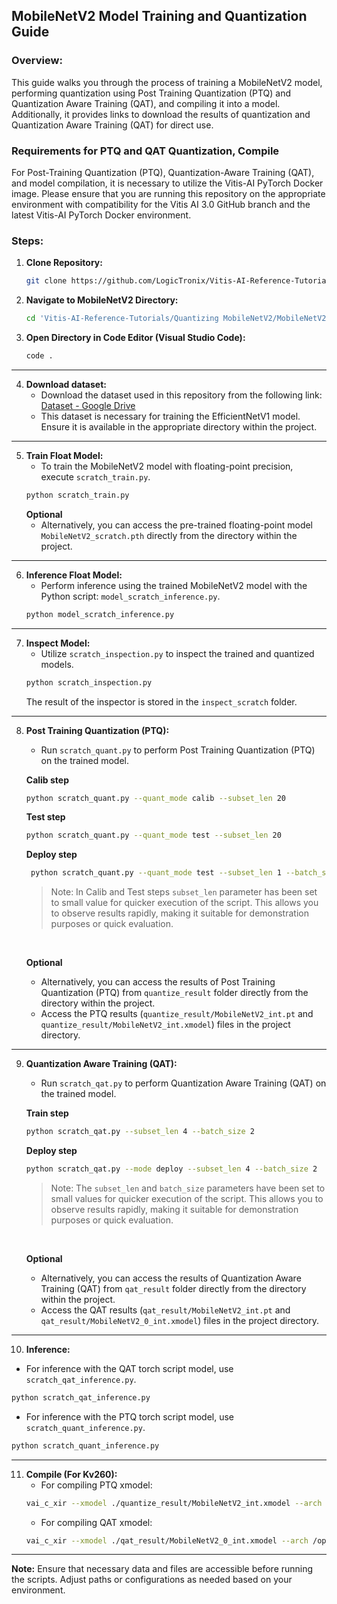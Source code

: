 ## MobileNetV2 Model Training and Quantization Guide

### Overview:
This guide walks you through the process of training a MobileNetV2 model, performing quantization using Post Training Quantization (PTQ) and Quantization Aware Training (QAT), and compiling it into a model. Additionally, it provides links to download the results of quantization and Quantization Aware Training (QAT) for direct use.


### Requirements for PTQ and QAT Quantization, Compile

For Post-Training Quantization (PTQ), Quantization-Aware Training (QAT), and model compilation, it is necessary to utilize the Vitis-AI PyTorch Docker image. Please ensure that you are running this repository on the appropriate environment with compatibility for the Vitis AI 3.0 GitHub branch and the latest Vitis-AI PyTorch Docker environment.


### Steps:

1. **Clone Repository:**
   ```bash
   git clone https://github.com/LogicTronix/Vitis-AI-Reference-Tutorials.git
   ```
2. **Navigate to MobileNetV2 Directory:**
   ```bash
   cd 'Vitis-AI-Reference-Tutorials/Quantizing MobileNetV2/MobileNetV2 from Scratch'/
   ```

3. **Open Directory in Code Editor (Visual Studio Code):**
   ```bash
   code .
   ```

<hr>

4. **Download dataset:**
    - Download the dataset used in this repository from the following link: [Dataset - Google Drive](https://drive.google.com/file/d/167L5B9ORegMzydr1SAT8EGDKjXgYaEim/view?usp=drive_link)
    - This dataset is necessary for training the EfficientNetV1 model. Ensure it is available in the appropriate directory within the project.

<hr>

5. **Train Float Model:**
   - To train the MobileNetV2 model with floating-point precision, execute `scratch_train.py`.
   ```bash
   python scratch_train.py
   ```
   **Optional**
   - Alternatively, you can access the pre-trained floating-point model `MobileNetV2_scratch.pth` directly from the directory within the project.

<hr>

6. **Inference Float Model:**
   - Perform inference using the trained MobileNetV2 model with the Python script: `model_scratch_inference.py`.
   ```bash
   python model_scratch_inference.py
   ```

<hr>

7. **Inspect Model:**
   - Utilize `scratch_inspection.py` to inspect the trained and quantized models.
   ```bash
   python scratch_inspection.py
   ```
   The result of the inspector is stored in the `inspect_scratch` folder.

<hr>

8. **Post Training Quantization (PTQ):**
   - Run `scratch_quant.py` to perform Post Training Quantization (PTQ) on the trained model.

   **Calib step**
   ```bash
   python scratch_quant.py --quant_mode calib --subset_len 20
   ```
   **Test step**
   ```bash
   python scratch_quant.py --quant_mode test --subset_len 20
   ```

   **Deploy step**
   ```bash 
    python scratch_quant.py --quant_mode test --subset_len 1 --batch_size 1 --deploy
    ```
    > Note: In Calib and Test steps `subset_len` parameter has been set to small value for quicker execution of the script. This allows you to observe results rapidly, making it suitable for demonstration purposes or quick evaluation.

    <br>

   **Optional**
   - Alternatively, you can access the results of Post Training Quantization (PTQ) from `quantize_result` folder directly from the directory within the project.
   - Access the PTQ results (`quantize_result/MobileNetV2_int.pt` and `quantize_result/MobileNetV2_int.xmodel`) files in the project directory.

<hr>

9. **Quantization Aware Training (QAT):**
   - Run `scratch_qat.py` to perform Quantization Aware Training (QAT) on the trained model.

   **Train step**
   ```bash
   python scratch_qat.py --subset_len 4 --batch_size 2
   ```

   **Deploy step**
   ```bash
   python scratch_qat.py --mode deploy --subset_len 4 --batch_size 2
   ```

   > Note: The `subset_len` and `batch_size` parameters have been set to small values for quicker execution of the script. This allows you to observe results rapidly, making it suitable for demonstration purposes or quick evaluation.

    <br>

   **Optional**
   - Alternatively, you can access the results of Quantization Aware Training (QAT) from `qat_result` folder directly from the directory within the project.
   - Access the QAT results (`qat_result/MobileNetV2_int.pt` and `qat_result/MobileNetV2_0_int.xmodel`) files in the project directory.

<hr>

10. **Inference:**
   - For inference with the QAT torch script model, use `scratch_qat_inference.py`.
   ```bash
   python scratch_qat_inference.py
   ```
   - For inference with the PTQ torch script model, use `scratch_quant_inference.py`.
   ```bash
   python scratch_quant_inference.py
   ```

<hr>

11. **Compile (For Kv260):**
    - For compiling PTQ xmodel:
    ```bash
    vai_c_xir --xmodel ./quantize_result/MobileNetV2_int.xmodel --arch /opt/vitis_ai/compiler/arch/DPUCZDX8G/KV260/arch.json --net_name MobileNetV2 --output_dir ./Compiled
    ```
    - For compiling QAT xmodel:
    ```bash
    vai_c_xir --xmodel ./qat_result/MobileNetV2_0_int.xmodel --arch /opt/vitis_ai/compiler/arch/DPUCZDX8G/KV260/arch.json --net_name MobileNetV2 --output_dir ./Compiled_QAT
    ```

<hr>

**Note:** Ensure that necessary data and files are accessible before running the scripts. Adjust paths or configurations as needed based on your environment.
